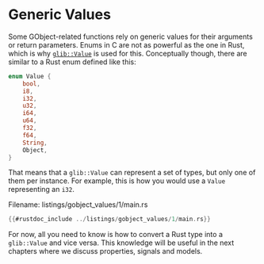 # Generic Values

Some GObject-related functions rely on generic values for their arguments or return parameters.
Enums in C are not as powerful as the one in Rust, which is why [`glib::Value`](http://gtk-rs.org/docs/glib/value/struct.Value.html) is used for this.
Conceptually though, there are similar to a Rust enum defined like this:

```rust
enum Value {
    bool,
    i8,
    i32,
    u32,
    i64,
    u64,
    f32,
    f64,
    String,
    Object,
}
```

That means that a `glib::Value` can represent a set of types, but only one of them per instance.
For example, this is how you would use a `Value` representing an `i32`.

<span class="filename">Filename: listings/gobject_values/1/main.rs</span>

```rust ,no_run
{{#rustdoc_include ../listings/gobject_values/1/main.rs}}
```

For now, all you need to know is how to convert a Rust type into a `glib::Value` and vice versa.
This knowledge will be useful in the next chapters where we discuss properties, signals and models.
